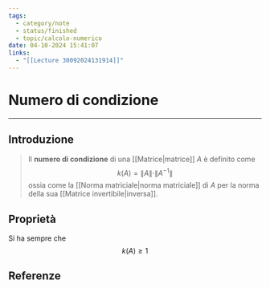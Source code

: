 ```yaml
---
tags:
  - category/note
  - status/finished
  - topic/calcolo-numerico
date: 04-10-2024 15:41:07
links:
  - "[[Lecture 30092024131914]]"
---
```

# Numero di condizione
---
## Introduzione
> Il **numero di condizione** di una [[Matrice|matrice]] $A$ è definito come
> $$k(A) = \|A\| \cdot \|A^{-1}\|$$
> ossia come la [[Norma matriciale|norma matriciale]] di $A$ per la norma della sua [[Matrice invertibile|inversa]].

## Proprietà
Si ha sempre che
$$k(A) \geq 1$$

## Referenze
